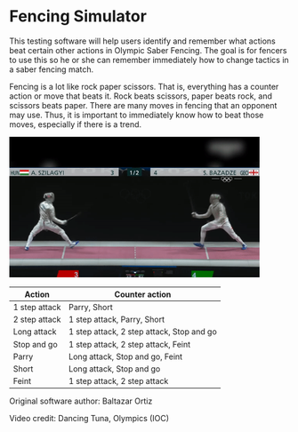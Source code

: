 # Fencing Simulator

This testing software will help users identify and remember what actions beat certain other actions in Olympic Saber Fencing. The goal is for fencers to use this so he or she can remember immediately how to change tactics in a saber fencing match.

Fencing is a lot like rock paper scissors. That is, everything has a counter action or move that beats it. Rock beats scissors, paper beats rock, and scissors beats paper. There are many moves in fencing that an opponent may use. Thus, it is important to immediately know how to beat those moves, especially if there is a trend.

<img src="SaberActionsQuiz\Documentation\parry.gif" width="450" />

| Action | Counter action |
| ------ | -------------- |
| 1 step attack | Parry, Short |
| 2 step attack | 1 step attack, Parry, Short |
| Long attack | 1 step attack, 2 step attack, Stop and go |
| Stop and go | 1 step attack, 2 step attack, Feint |
| Parry | Long attack, Stop and go, Feint |
| Short | Long attack, Stop and go |
| Feint | 1 step attack, 2 step attack |

Original software author: Baltazar Ortiz

Video credit: Dancing Tuna, Olympics (IOC)

